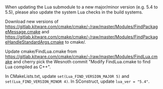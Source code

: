 When updating the Lua submodule to a new major/minor version (e.g. 5.4 to 5.5), please also update the system Lua checks in the build systems.

Download new versions of <https://gitlab.kitware.com/cmake/cmake/-/raw/master/Modules/FindPackageMessage.cmake> and <https://gitlab.kitware.com/cmake/cmake/-/raw/master/Modules/FindPackageHandleStandardArgs.cmake> to cmake/.

Update cmake/FindLua.cmake from <https://gitlab.kitware.com/cmake/cmake/-/raw/master/Modules/FindLua.cmake> and cherry pick the Wesnoth commit "Modify FindLua.cmake to find Lua compiled as C++".

In CMakeLists.txt, update `set(Lua_FIND_VERSION_MAJOR 5)` and `set(Lua_FIND_VERSION_MINOR 4)`. In SConstruct, update `lua_ver = "5.4"`.
